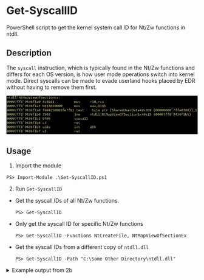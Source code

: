 # Get-SyscallID
PowerShell script to get the kernel system call ID for Nt/Zw functions in ntdll.


## Description
The `syscall` instruction, which is typically found in the Nt/Zw functions and differs for each OS version, is how user mode operations switch into kernel mode. Direct syscalls can be made to evade userland hooks placed by EDR without having to remove them first.

![NtMapViewOfSectionEx](NtMapViewOfSectionEx.png)

## Usage
1. Import the module
```
PS> Import-Module .\Get-SyscallID.ps1
```
2. Run `Get-SyscallID`
- Get the syscall IDs of all Nt/Zw functions.
    ```
    PS> Get-SyscallID
    ```
- Only get the syscall ID for specific Nt/Zw functions
    ```
    PS> Get-SyscallID -Functions NtCreateFile, NtMapViewOfSectionEx
    ```
- Get the syscall IDs from a different copy of `ntdll.dll`
    ```
    PS> Get-SyscallID -Path "C:\Some Other Directory\ntdll.dll"
    ```
<details> <summary>Example output from 2b</summary>

```
Function             SyscallID
--------             ---------
NtCreateFile         0x55
NtMapViewOfSectionEx 0x114
```
</details>